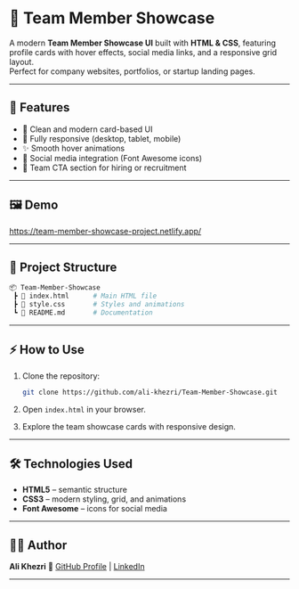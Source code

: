 # 👥 Team Member Showcase

A modern **Team Member Showcase UI** built with **HTML & CSS**, featuring profile cards with hover effects, social media links, and a responsive grid layout.  
Perfect for company websites, portfolios, or startup landing pages.

---

## 🚀 Features
- 🎨 Clean and modern card-based UI  
- 📱 Fully responsive (desktop, tablet, mobile)  
- ✨ Smooth hover animations  
- 🔗 Social media integration (Font Awesome icons)  
- 👤 Team CTA section for hiring or recruitment  

---

## 🖼️ Demo
https://team-member-showcase-project.netlify.app/

---

## 📂 Project Structure
```bash
📦 Team-Member-Showcase
 ┣ 📜 index.html      # Main HTML file
 ┣ 📜 style.css       # Styles and animations
 ┗ 📜 README.md       # Documentation
````

---

## ⚡ How to Use

1. Clone the repository:

   ```bash
   git clone https://github.com/ali-khezri/Team-Member-Showcase.git
   ```
2. Open `index.html` in your browser.
3. Explore the team showcase cards with responsive design.

---

## 🛠️ Technologies Used

* **HTML5** – semantic structure
* **CSS3** – modern styling, grid, and animations
* **Font Awesome** – icons for social media

---

## 👨‍💻 Author

**Ali Khezri**
📌 [GitHub Profile](https://github.com/ali-khezri) | [LinkedIn](https://www.linkedin.com/in/ali-khezri)

---

